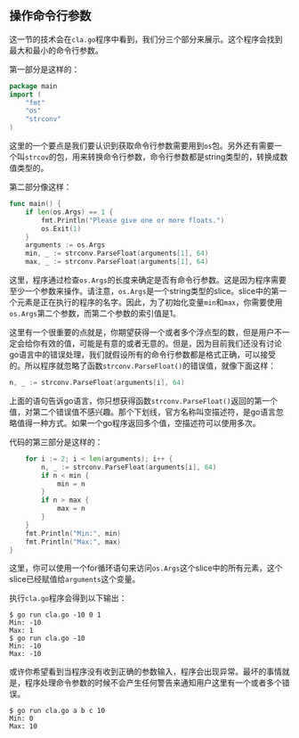 ## 操作命令行参数

这一节的技术会在`cla.go`程序中看到，我们分三个部分来展示。这个程序会找到最大和最小的命令行参数。

第一部分是这样的：

```go
package main
import (
	"fmt"
	"os"
	"strconv" 
)
```

这里的一个要点是我们要认识到获取命令行参数需要用到`os`包。另外还有需要一个叫`strcov`的包，用来转换命令行参数，命令行参数都是string类型的，转换成数值类型的。

第二部分像这样：

```go
func main() {
	if len(os.Args) == 1 {
		fmt.Println("Please give one or more floats.")
		os.Exit(1) 
    }
	arguments := os.Args
	min, _ := strconv.ParseFloat(arguments[1], 64) 
    max, _ := strconv.ParseFloat(arguments[1], 64)
```

这里，程序通过检查`os.Args`的长度来确定是否有命令行参数。这是因为程序需要至少一个参数来操作。请注意，`os.Args`是一个string类型的slice。slice中的第一个元素是正在执行的程序的名字。因此，为了初始化变量`min`和`max`，你需要使用`os.Args`第二个参数，而第二个参数的索引值是1。

这里有一个很重要的点就是，你期望获得一个或者多个浮点型的数，但是用户不一定会给你有效的值，可能是有意的或者无意的。但是，因为目前我们还没有讨论go语言中的错误处理，我们就假设所有的命令行参数都是格式正确，可以接受的。所以程序就忽略了函数`strconv.ParseFloat()`的错误值，就像下面这样：

```go
n, _ := strconv.ParseFloat(arguments[i], 64)
```

上面的语句告诉go语言，你只想获得函数`strconv.ParseFloat()`返回的第一个值，对第二个错误值不感兴趣。那个下划线，官方名称叫空描述符，是go语言忽略值得一种方式。如果一个go程序返回多个值，空描述符可以使用多次。

代码的第三部分是这样的：

```go
	for i := 2; i < len(arguments); i++ {
		n, _ := strconv.ParseFloat(arguments[i], 64)
		if n < min { 
	        min = n
		}
		if n > max {
			max = n 
	    }
	}
	fmt.Println("Min:", min)
	fmt.Println("Max:", max) 
}
```

这里，你可以使用一个for循环语句来访问`os.Args`这个slice中的所有元素，这个slice已经赋值给`arguments`这个变量。

执行`cla.go`程序会得到以下输出：

```shell
$ go run cla.go -10 0 1
Min: -10 
Max: 1 
$ go run cla.go -10
Min: -10 
Max: -10
```

或许你希望看到当程序没有收到正确的参数输入，程序会出现异常。最坏的事情就是，程序处理命令参数的时候不会产生任何警告来通知用户这里有一个或者多个错误。

```shell
$ go run cla.go a b c 10 
Min: 0
Max: 10
```

### 
